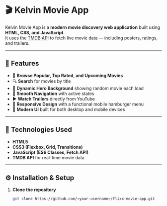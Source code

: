 # 🎬 Kelvin Movie App

Kelvin Movie App is a **modern movie discovery web application** built using **HTML, CSS, and JavaScript**.  
It uses the [TMDB API](https://www.themoviedb.org/) to fetch live movie data — including posters, ratings, and trailers.

---

## 🚀 Features

- 🎥 **Browse Popular, Top Rated, and Upcoming Movies**
- 🔍 **Search** for movies by title
- 🌄 **Dynamic Hero Background** showing random movie each load
- 🧭 **Smooth Navigation** with active states
- ▶️ **Watch Trailers** directly from YouTube
- 📱 **Responsive Design** with a functional mobile hamburger menu
- 💫 **Modern UI** built for both desktop and mobile devices

---

## 🧠 Technologies Used

- **HTML5**
- **CSS3 (Flexbox, Grid, Transitions)**
- **JavaScript (ES6 Classes, Fetch API)**
- **TMDB API** for real-time movie data

---

## ⚙️ Installation & Setup

1. **Clone the repository**
   ```bash
   git clone https://github.com/<your-username>/flixx-movie-app.git
